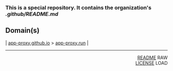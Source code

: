 
### This is a special repository. It contains the organization's _.github/README.md_ 

Domain(s)
-
| <a href="https://app-proxy.github.io/.github/" target="_blank">app-proxy.github.io</a> > <a href="https://app-proxy.run/" target="_blank">app-proxy.run</a> |

---
<p align="right"> <a href="https://app-proxy.run/README.md">README</a> RAW<br> <a href="https://app-proxy.run/LICENSE">LICENSE</a> LOAD</p>
